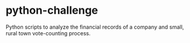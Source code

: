 # python-challenge
Python scripts to analyze the financial records of a company and small, rural town vote-counting process.
